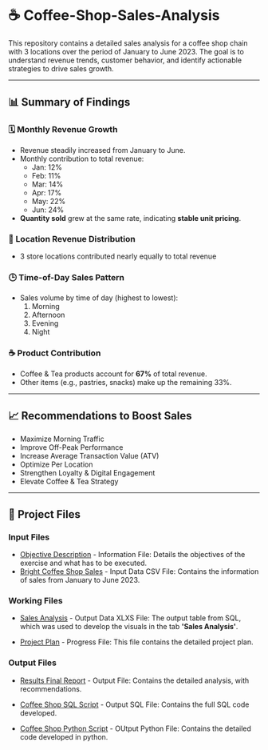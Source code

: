 # ☕ Coffee-Shop-Sales-Analysis

This repository contains a detailed sales analysis for a coffee shop chain with 3 locations over the period of January to June 2023. The goal is to understand revenue trends, customer behavior, and identify actionable strategies to drive sales growth.

---

## 📊 Summary of Findings

### 🗓️ Monthly Revenue Growth
- Revenue steadily increased from January to June.
- Monthly contribution to total revenue:
  - Jan: 12%
  - Feb: 11%
  - Mar: 14%
  - Apr: 17%
  - May: 22%
  - Jun: 24%
- **Quantity sold** grew at the same rate, indicating **stable unit pricing**.

### 📍 Location Revenue Distribution
- 3 store locations contributed nearly equally to total revenue

### 🕒 Time-of-Day Sales Pattern
- Sales volume by time of day (highest to lowest):
  1. Morning
  2. Afternoon
  3. Evening
  4. Night

### ☕ Product Contribution
- Coffee & Tea products account for **67%** of total revenue.
- Other items (e.g., pastries, snacks) make up the remaining 33%.

---

## 📈 Recommendations to Boost Sales
- Maximize Morning Traffic
- Improve Off-Peak Performance
- Increase Average Transaction Value (ATV)
- Optimize Per Location
- Strengthen Loyalty & Digital Engagement
- Elevate Coffee & Tea Strategy

---

## 📂 Project Files

### Input Files
- [Objective Description](https://github.com/Tiyani-Baloyi-Analyst/Coffee-Shop-Sales-Analysis/blob/main/Input%20Data%20File%20(Project%20Description%20%2B%20Raw%20Data)/Bright%20Coffee%20Shop%20Sales%20Analysis%20(BRIGHTLIGHT).pdf) - Information File: Details the objectives of the exercise and what has to be executed.
- [Bright Coffee Shop Sales](https://github.com/Tiyani-Baloyi-Analyst/Coffee-Shop-Sales-Analysis/blob/main/Input%20Data%20File%20(Project%20Description%20%2B%20Raw%20Data)/Bright%20Coffee%20Shop%20Sales.csv) - Input Data CSV File: Contains the information of sales from January to June 2023.

### Working Files
- [Sales Analysis](https://github.com/Tiyani-Baloyi-Analyst/Coffee-Shop-Sales-Analysis/blob/main/Working%20File%20(Excel%20Visuals%20%2B%20Project%20Plan)/Working%20File.xlsx) - Output Data XLXS File: The output table from SQL, which was used to develop the visuals in the tab **'Sales Analysis'**.


- [Project Plan](https://github.com/Tiyani-Baloyi-Analyst/Coffee-Shop-Sales-Analysis/blob/main/Working%20File%20(Excel%20Visuals%20%2B%20Project%20Plan)/Project%20Plan%20(Methodology).pdf) - Progress File: This file contains the detailed project plan.


### Output Files

- [Results Final Report](https://github.com/Tiyani-Baloyi-Analyst/Coffee-Shop-Sales-Analysis/blob/main/Output%20File%20(Final%20Presentation%20%2B%20SQL%20Script)/Bright%20Coffee%20Shop%20Sales%20Analysis.pdf) - Output File: Contains the detailed analysis, with recommendations.

- [Coffee Shop SQL Script](https://github.com/Tiyani-Baloyi-Analyst/Coffee-Shop-Sales-Analysis/blob/main/Output%20File%20(Final%20Presentation%20%2B%20SQL%20Script)/Bright%20Coffee%20Shop%20Sales%20Analysis.sql) - Output SQL File: Contains the full SQL code developed.

- [Coffee Shop Python Script](https://github.com/Tiyani-Baloyi-Analyst/Coffee-Shop-Sales-Analysis/blob/main/Output%20File%20(Final%20Presentation%20%2B%20SQL%20Script%20%2B%20Python%20Script)/Bright%20Coffee%20Shop%20Sales.py) - OUtput Python File: Contains the detailed code developed in python.


